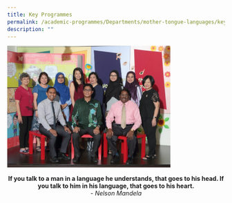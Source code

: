 ```yaml
---
title: Key Programmes
permalink: /academic-programmes/Departments/mother-tongue-languages/key-programmes/permalink
description: ""
---
```

<img src="/images/mtl2.png" style="width:75%">

<p style="text-align: center;"><b>If you talk to a man in a language he understands, that goes to his head.  If you talk to him in his language, that goes to his heart. </b><br><em>- Nelson Mandela</em></p>
